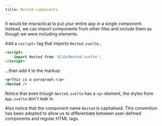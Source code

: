 ```yaml
---
title: Nested components
---
```


It would be impractical to put your entire app in a single component. Instead, we can import components from other files and include them as though we were including elements.

Add a `<script>` tag that imports `Nested.svelte`...

```html
<script>
	import Nested from '$lib/Nested.svelte';
</script>
```

...then add it to the markup:

```html
<p>This is a paragraph.</p>
<Nested />
```

Notice that even though `Nested.svelte` has a `<p>` element, the styles from `App.svelte` don't leak in.

Also notice that the component name `Nested` is capitalised. This convention has been adopted to allow us to differentiate between user-defined components and regular HTML tags.
